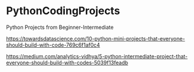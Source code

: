 # PythonCodingProjects
Python Projects from Beginner-Intermediate 


https://towardsdatascience.com/10-python-mini-projects-that-everyone-should-build-with-code-769c6f1af0c4


https://medium.com/analytics-vidhya/5-python-intermediate-project-that-everyone-should-build-with-codes-5039f13feadb

